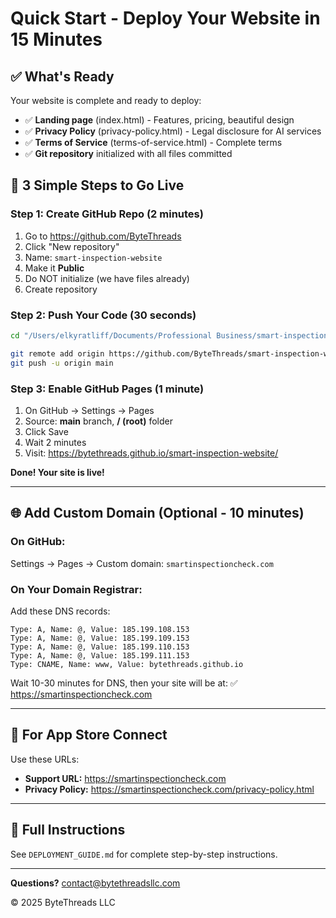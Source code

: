 # Quick Start - Deploy Your Website in 15 Minutes

## ✅ What's Ready

Your website is complete and ready to deploy:

- ✅ **Landing page** (index.html) - Features, pricing, beautiful design
- ✅ **Privacy Policy** (privacy-policy.html) - Legal disclosure for AI services
- ✅ **Terms of Service** (terms-of-service.html) - Complete terms
- ✅ **Git repository** initialized with all files committed

## 🚀 3 Simple Steps to Go Live

### Step 1: Create GitHub Repo (2 minutes)

1. Go to https://github.com/ByteThreads
2. Click "New repository"
3. Name: `smart-inspection-website`
4. Make it **Public**
5. Do NOT initialize (we have files already)
6. Create repository

### Step 2: Push Your Code (30 seconds)

```bash
cd "/Users/elkyratliff/Documents/Professional Business/smart-inspection-website"

git remote add origin https://github.com/ByteThreads/smart-inspection-website.git
git push -u origin main
```

### Step 3: Enable GitHub Pages (1 minute)

1. On GitHub → Settings → Pages
2. Source: **main** branch, **/ (root)** folder
3. Click Save
4. Wait 2 minutes
5. Visit: https://bytethreads.github.io/smart-inspection-website/

**Done! Your site is live!**

---

## 🌐 Add Custom Domain (Optional - 10 minutes)

### On GitHub:
Settings → Pages → Custom domain: `smartinspectioncheck.com`

### On Your Domain Registrar:
Add these DNS records:

```
Type: A, Name: @, Value: 185.199.108.153
Type: A, Name: @, Value: 185.199.109.153
Type: A, Name: @, Value: 185.199.110.153
Type: A, Name: @, Value: 185.199.111.153
Type: CNAME, Name: www, Value: bytethreads.github.io
```

Wait 10-30 minutes for DNS, then your site will be at:
✅ https://smartinspectioncheck.com

---

## 📱 For App Store Connect

Use these URLs:

- **Support URL:** https://smartinspectioncheck.com
- **Privacy Policy:** https://smartinspectioncheck.com/privacy-policy.html

---

## 📄 Full Instructions

See `DEPLOYMENT_GUIDE.md` for complete step-by-step instructions.

---

**Questions?** contact@bytethreadsllc.com

© 2025 ByteThreads LLC

